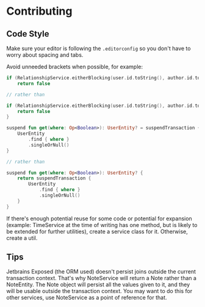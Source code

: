 # Contributing

## Code Style

Make sure your editor is following the `.editorconfig` so you don't have to worry about spacing and tabs.

Avoid unneeded brackets when possible, for example:

```kotlin
if (RelationshipService.eitherBlocking(user.id.toString(), author.id.toString()))
	return false

// rather than

if (RelationshipService.eitherBlocking(user.id.toString(), author.id.toString())) {
	return false
}
```

```kotlin
suspend fun get(where: Op<Boolean>): UserEntity? = suspendTransaction {
	UserEntity
		.find { where }
		.singleOrNull()
}

// rather than

suspend fun get(where: Op<Boolean>): UserEntity? {
	return suspendTransaction {
		UserEntity
			.find { where }
			.singleOrNull()
	}
}
```

If there's enough potential reuse for some code or potential for expansion (example: TimeService at the time of writing
has one method, but is likely to be extended for further utilities), create a service class for it. Otherwise, create a
util.

## Tips

Jetbrains Exposed (the ORM used) doesn't persist joins outside the current transaction context. That's why NoteService
will return a Note rather than a NoteEntity. The Note object will persist all the values given to it, and they will be
usable outside the transaction context. You may want to do this for other services, use NoteService as a point of
reference for that.

